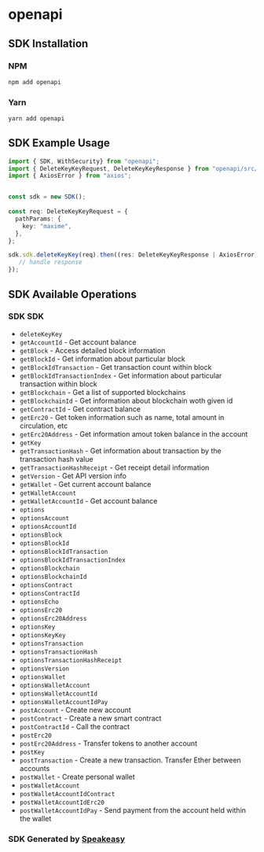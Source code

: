 # openapi

<!-- Start SDK Installation -->
## SDK Installation

### NPM

```bash
npm add openapi
```

### Yarn

```bash
yarn add openapi
```
<!-- End SDK Installation -->

<!-- Start SDK Example Usage -->
## SDK Example Usage

```typescript
import { SDK, WithSecurity} from "openapi";
import { DeleteKeyKeyRequest, DeleteKeyKeyResponse } from "openapi/src/sdk/models/operations";
import { AxiosError } from "axios";


const sdk = new SDK();
    
const req: DeleteKeyKeyRequest = {
  pathParams: {
    key: "maxime",
  },
};

sdk.sdk.deleteKeyKey(req).then((res: DeleteKeyKeyResponse | AxiosError) => {
   // handle response
});
```
<!-- End SDK Example Usage -->

<!-- Start SDK Available Operations -->
## SDK Available Operations

### SDK SDK

* `deleteKeyKey`
* `getAccountId` - Get account balance
* `getBlock` - Access detailed block information
* `getBlockId` - Get information about particular block
* `getBlockIdTransaction` - Get transaction count within block
* `getBlockIdTransactionIndex` - Get information about particular transaction within block
* `getBlockchain` - Get a list of supported blockchains
* `getBlockchainId` - Get information about blockchain woth given id
* `getContractId` - Get contract balance
* `getErc20` - Get token information such as name, total amount in circulation, etc
* `getErc20Address` - Get information amout token balance in the account
* `getKey`
* `getTransactionHash` - Get information about transaction by the transaction hash value
* `getTransactionHashReceipt` - Get receipt detail information
* `getVersion` - Get API version info
* `getWallet` - Get current account balance
* `getWalletAccount`
* `getWalletAccountId` - Get account balance
* `options`
* `optionsAccount`
* `optionsAccountId`
* `optionsBlock`
* `optionsBlockId`
* `optionsBlockIdTransaction`
* `optionsBlockIdTransactionIndex`
* `optionsBlockchain`
* `optionsBlockchainId`
* `optionsContract`
* `optionsContractId`
* `optionsEcho`
* `optionsErc20`
* `optionsErc20Address`
* `optionsKey`
* `optionsKeyKey`
* `optionsTransaction`
* `optionsTransactionHash`
* `optionsTransactionHashReceipt`
* `optionsVersion`
* `optionsWallet`
* `optionsWalletAccount`
* `optionsWalletAccountId`
* `optionsWalletAccountIdPay`
* `postAccount` - Create new account
* `postContract` - Create a new smart contract
* `postContractId` - Call the contract
* `postErc20`
* `postErc20Address` - Transfer tokens to another account
* `postKey`
* `postTransaction` - Create a new transaction. Transfer Ether between accounts
* `postWallet` - Create personal wallet
* `postWalletAccount`
* `postWalletAccountIdContract`
* `postWalletAccountIdErc20`
* `postWalletAccountIdPay` - Send payment from the account held within the wallet

<!-- End SDK Available Operations -->

### SDK Generated by [Speakeasy](https://docs.speakeasyapi.dev/docs/using-speakeasy/client-sdks)
